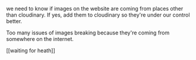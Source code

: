 we need to know if images on the website are coming from places other than cloudinary. If yes, add them to cloudinary so they're under our control better. 

Too many issues of images breaking because they're coming from somewhere on the internet.

[[waiting for heath]]
